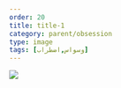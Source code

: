 ```yaml
---
order: 20
title: title-1
category: parent/obsession
type: image
tags: [وسواس,اضطراب]
---
```


![](../../static/images/obsession-corona-infograph.webp)